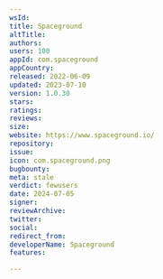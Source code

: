 ```yaml
---
wsId: 
title: Spaceground
altTitle: 
authors: 
users: 100
appId: com.spaceground
appCountry: 
released: 2022-06-09
updated: 2023-07-10
version: 1.0.30
stars: 
ratings: 
reviews: 
size: 
website: https://www.spaceground.io/
repository: 
issue: 
icon: com.spaceground.png
bugbounty: 
meta: stale
verdict: fewusers
date: 2024-07-05
signer: 
reviewArchive: 
twitter: 
social: 
redirect_from: 
developerName: Spaceground
features: 

---
```


